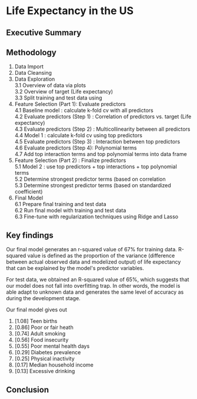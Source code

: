 # Life Expectancy in the US

## Executive Summary

## Methodology
1. Data Import
2. Data Cleansing
3. Data Exploration  
  3.1 Overview of data via plots  
  3.2 Overview of target (Life expectancy)  
  3.3 Split training and test data using 
4. Feature Selection (Part 1): Evaluate predictors  
  4.1 Baseline model : calculate k-fold cv with all predictors  
  4.2 Evaluate predictors (Step 1) : Correlation of predictors vs. target (Life expectancy)  
  4.3 Evaluate predictors (Step 2) : Multicollinearity between all predictors  
  4.4 Model 1 : calculate k-fold cv using top predictors  
  4.5 Evaluate predictors (Step 3) : Interaction between top predictors  
  4.6 Evaluate predictors (Step 4): Polynomial terms  
  4.7 Add top interaction terms and top polynomial terms into data frame  
5. Feature Selection (Part 2) : Finalize predictors  
  5.1 Model 2 : use top predictors + top interactions + top polynomial terms  
  5.2 Determine strongest predictor terms (based on correlation  
  5.3 Determine strongest predictor terms (based on standardized coefficient)  
6. Final Model  
  6.1 Prepare final training and test data  
  6.2 Run final model with training and test data  
  6.3 Fine-tune with regularization techniques using Ridge and Lasso  

## Key findings

Our final model generates an r-squared value of 67% for training data. R-squared value is defined as the proportion of the variance (difference between actual observed data and modelized output) of life expectancy that can be explained by the model's predictor variables.

For test data, we obtained an R-squared value of 65%, which suggests that our model does not fall into overfitting trap. In other words, the model is able adapt to unknown data and generates the same level of accuracy as during the development stage.

Our final model gives out 
1. [1.08] Teen births
2. [0.86] Poor or fair heath
3. [0.74] Adult smoking
4. [0.56] Food insecurity
5. [0.55] Poor mental health days
6. [0.29] Diabetes prevalence
7. [0.25] Physical inactivity
8. [0.17] Median household income
9. [0.13] Excessive drinking

## Conclusion


